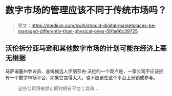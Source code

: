 # 数字市场的管理应该不同于传统市场吗？

> 原文：<https://medium.com/swlh/should-digital-marketplaces-be-managed-differently-than-physical-ones-591a66c39725>

## 沃伦拆分亚马逊和其他数字市场的计划可能在经济上毫无根据

马萨诸塞州参议员、总统候选人伊丽莎白·沃伦的一个观点是，一家公司不应该拥有一个数字市场平台，如果它变得太大，也不应该在这个平台上分销或参与。

> 这些公司将被禁止同时拥有平台工具和…